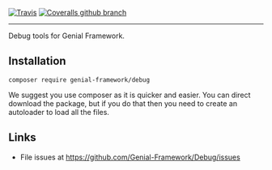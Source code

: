 [![Travis](https://img.shields.io/travis/Genial-Framework/Debug.svg?style=flat-square)](https://travis-ci.org/Genial-Framework/Debug) [![Coveralls github branch](https://img.shields.io/coveralls/github/Genial-Framework/Debug/master.svg?style=flat-square)](https://coveralls.io/github/Genial-Framework/Debug?branch=master)

-------
Debug tools for Genial Framework.

## Installation
```
composer require genial-framework/debug
```

We suggest you use composer as it is quicker and easier. You can direct download the package, but if you do that then you need to create an autoloader to load all the files.

## Links
- File issues at https://github.com/Genial-Framework/Debug/issues
